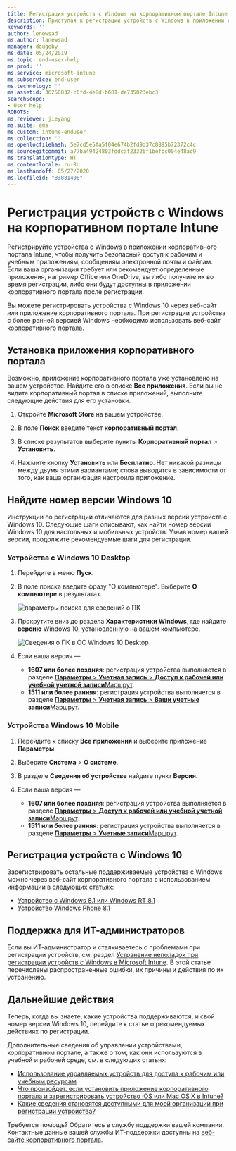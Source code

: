 ```yaml
---
title: Регистрация устройств с Windows на корпоративном портале Intune | Документация Майкрософт
description: Приступая к регистрации устройств с Windows в приложении корпоративного портала
keywords: ''
author: lenewsad
ms.author: lanewsad
manager: dougeby
ms.date: 05/24/2019
ms.topic: end-user-help
ms.prod: ''
ms.service: microsoft-intune
ms.subservice: end-user
ms.technology: ''
ms.assetid: 36250832-c6fd-4e8d-b681-de735023ebc3
searchScope:
- User help
ROBOTS: ''
ms.reviewer: jieyang
ms.suite: ems
ms.custom: intune-enduser
ms.collection: ''
ms.openlocfilehash: 5e7cd5e5fa5f04e674b2fd9d37c8895b72372c4c
ms.sourcegitcommit: a77ba49424803fddcaf23326f1befbc004e48ac9
ms.translationtype: HT
ms.contentlocale: ru-RU
ms.lasthandoff: 05/27/2020
ms.locfileid: "83881408"
---
```

# <a name="windows-device-enrollment-in-intune-company-portal"></a>Регистрация устройств с Windows на корпоративном портале Intune  

Регистрируйте устройства с Windows в приложении корпоративного портала Intune, чтобы получить безопасный доступ к рабочим и учебным приложениям, сообщениям электронной почты и файлам. Если ваша организация требует или рекомендует определенные приложения, например Office или OneDrive, вы либо получите их во время регистрации, либо они будут доступны в приложении корпоративного портала после регистрации.  

Вы можете регистрировать устройства с Windows 10 через веб-сайт *или* приложение корпоративного портала. При регистрации устройства с более ранней версией Windows необходимо использовать веб-сайт корпоративного портала.  

## <a name="install-company-portal-app"></a>Установка приложения корпоративного портала  
Возможно, приложение корпоративного портала уже установлено на вашем устройстве. Найдите его в списке __Все приложения__.  Если вы не видите корпоративный портал в списке приложений, выполните следующие действия для его установки.  

1. Откройте **Microsoft Store** на вашем устройстве.

2. В поле **Поиск** введите текст **корпоративный портал**.

3. В списке результатов выберите пункты **Корпоративный портал** > **Установить**.

4. Нажмите кнопку **Установить** или **Бесплатно**. Нет никакой разницы между двумя этими вариантами; слова выводятся в зависимости от того, как ваша организация настроила приложение.  

## <a name="find-windows-10-version-number"></a>Найдите номер версии Windows 10  
Инструкции по регистрации отличаются для разных версий устройств с Windows 10. Следующие шаги описывают, как найти номер версии Windows 10 для настольных и мобильных устройств. Узнав номер вашей версии, продолжите рекомендуемые шаги для регистрации.  

### <a name="windows-10-desktop-devices"></a>Устройства с Windows 10 Desktop  

1. Перейдите в меню **Пуск**.

2. В поле поиска введите фразу "О компьютере". Выберите __О компьютере__ в результатах.  


   ![параметры поиска для сведений о ПК](media/searching_for_about_your_pc.png)  

3. Прокрутите вниз до раздела **Характеристики Windows**, где найдите **версию** Windows 10, установленную на вашем компьютере.  


   ![Сведения о ПК в ОС Windows 10 Desktop](media/settings_about_pc.png)  

4. Если ваша версия —  

    * __1607 или более поздняя__: регистрация устройства выполняется в разделе [**Параметры** > **Учетная запись** > **Доступ к рабочей или учебной учетной записи**Маршрут](enroll-windows-10-device.md#enroll-windows-10-version-1607-and-later-device).   
    * __1511 или более ранняя__: регистрация устройства выполняется в разделе [**Параметры** > **Учетная запись** > **Ваши учетные записи**Маршрут](enroll-windows-10-device.md#enroll-windows-10-version-1511-and-earlier-device).  

### <a name="windows-10-mobile-devices"></a>Устройства Windows 10 Mobile

1. Перейдите к списку __Все приложения__ и выберите приложение __Параметры__.
2. Выберите __Система__ > __О системе__.
3. В разделе __Сведения об устройстве__ найдите пункт __Версия__.  
4. Если ваша версия —  

    * __1607 или более поздняя__: регистрация устройства выполняется в разделе [**Параметры** > **Доступ к рабочей или учебной учетной записи**Маршрут](enroll-windows-10-device.md#enroll-windows-10-version-1607-and-later-device).   
    * __1511 или более ранняя__: регистрация устройства выполняется в разделе [**Параметры** > **Учетные записи**Маршрут](enroll-windows-10-device.md#enroll-windows-10-version-1511-and-earlier-device).  

## <a name="enroll-non-windows-10-devices"></a>Регистрация устройств с Windows 10  
Зарегистрировать остальные поддерживаемые устройства с Windows можно через веб-сайт корпоративного портала с использованием информации в следующих статьях:   
* [Устройство с Windows 8.1 или Windows RT 8.1](enroll-your-W81-or-rt81-windows.md)  
* [Устройство Windows Phone 8.1](enroll-your-wp81-windows.md)    

## <a name="it-administrator-support"></a>Поддержка для ИТ-администраторов  
Если вы ИТ-администратор и сталкиваетесь с проблемами при регистрации устройств, см. раздел [Устранение неполадок при регистрации устройств с Windows в Microsoft Intune](https://support.microsoft.com/help/4469913). В этой статье перечислены распространенные ошибки, их причины и действия по их устранению.  

## <a name="next-steps"></a>Дальнейшие действия  
Теперь, когда вы знаете, какие устройства поддерживаются, и свой номер версии Windows 10, перейдите к статье о рекомендуемых действиях по регистрации.  
 
Дополнительные сведения об управлении устройствами, корпоративном портале, а также о том, как они используются в учебной и рабочей среде, см. в следующих статьях:  
* [Использование управляемых устройств для доступа к рабочим или учебным ресурсам](use-managed-devices-to-get-work-done.md)  
* [Что произойдет, если установить приложение корпоративного портала и зарегистрировать устройство iOS или Mac OS X в Intune?](what-happens-if-you-install-the-company-portal-app-and-enroll-your-device-in-intune-windows.md)  
* [Какие сведения становятся доступными для моей организации при регистрации устройства?](what-info-can-your-company-see-when-you-enroll-your-device-in-intune.md)  

Требуется помощь? Обратитесь в службу поддержки вашей компании. Контактные данные вашей службы ИТ-поддержки доступны на [веб-сайте корпоративного портала](https://go.microsoft.com/fwlink/?linkid=2010980).  
